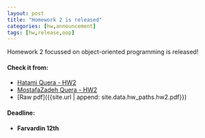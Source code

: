 ```yaml
---
layout: post
title: "Homework 2 is released"
categories: [hw,announcement]
tags: [hw,release,oop]
---
```


Homework 2 focussed on object-oriented programming is released!

#### Check it from:
* [Hatami Quera - HW2]({{site.data.hw_paths.hw2.hatami}})
* [MostafaZadeh Quera - HW2]({{site.data.hw_paths.hw2.mostafa}})
* [Raw pdf]({{site.url | append: site.data.hw_paths.hw2.pdf}})

#### **Deadline:**
- **Farvardin 12th**